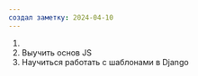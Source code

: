 ```yaml
---
создал заметку: 2024-04-10
---
```

1. 
2. Выучить основ JS
3. Научиться работать с шаблонами в Django